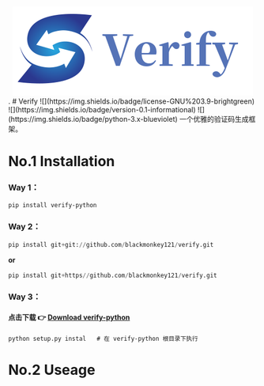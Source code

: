 <div align=center>
    <img src="verify_logo.png" alt="">
</div>. 
# Verify ![](https://img.shields.io/badge/license-GNU%203.9-brightgreen)  ![](https://img.shields.io/badge/version-0.1-informational)  ![](https://img.shields.io/badge/python-3.x-blueviolet)
一个优雅的验证码生成框架。

# No.1 Installation

### Way 1：

```pyhton
pip install verify-python
```


### Way 2：

```python
pip install git+git://github.com/blackmonkey121/verify.git
```

**or**

```python
pip install git+https//github.com/blackmonkey121/verify.git
```



### Way 3：

#### 点击下载  👉  [Download verify-python](https://github.com/blackmonkey121/verify/archive/master.zip)

```shell
python setup.py instal   # 在 verify-python 根目录下执行
```



# No.2 Useage









